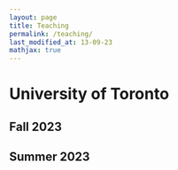 ```yaml
---
layout: page
title: Teaching
permalink: /teaching/
last_modified_at: 13-09-23
mathjax: true
---
```



# University of Toronto

## Fall 2023

## Summer 2023


